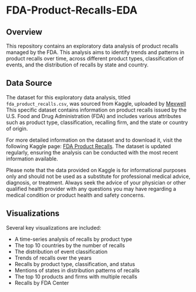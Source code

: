 # FDA-Product-Recalls-EDA

## Overview
This repository contains an exploratory data analysis of product recalls managed by the FDA. This analysis aims to identify trends and patterns in product recalls over time, across different product types, classification of events, and the distribution of recalls by state and country.


## Data Source
The dataset for this exploratory data analysis, titled `fda_product_recalls.csv`, was sourced from Kaggle, uploaded by [Mexwell](https://www.kaggle.com/mexwell) 
This specific dataset contains information on product recalls issued by the U.S. Food and Drug Administration (FDA) and includes various attributes such as product type, classification, recalling firm, and the state or country of origin.

For more detailed information on the dataset and to download it, visit the following Kaggle page: [FDA Product Recalls](https://www.kaggle.com/datasets/mexwell/fda-product-recalls). The dataset is updated regularly, ensuring the analysis can be conducted with the most recent information available.

Please note that the data provided on Kaggle is for informational purposes only and should not be used as a substitute for professional medical advice, diagnosis, or treatment. Always seek the advice of your physician or other qualified health provider with any questions you may have regarding a medical condition or product health and safety concerns.

## Visualizations
Several key visualizations are included:
- A time-series analysis of recalls by product type
- The top 10 countries by the number of recalls
- The distribution of event classification
- Trends of recalls over the years
- Recalls by product type, classification, and status
- Mentions of states in distribution patterns of recalls
- The top 10 products and firms with multiple recalls
- Recalls by FDA Center

